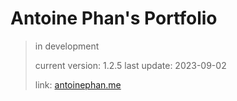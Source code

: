 # Antoine Phan's Portfolio
> in development
> 
> current version: 1.2.5
> last update: 2023-09-02
> 
> link: [antoinephan.me](https://antoinephan.me)
